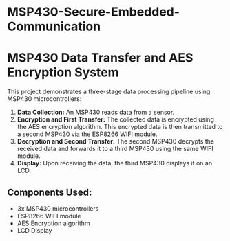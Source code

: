 # MSP430-Secure-Embedded-Communication

# MSP430 Data Transfer and AES Encryption System

This project demonstrates a three-stage data processing pipeline using MSP430 microcontrollers:

1. **Data Collection:** An MSP430 reads data from a sensor.
2. **Encryption and First Transfer:** The collected data is encrypted using the AES encryption algorithm. This encrypted data is then transmitted to a second MSP430 via the ESP8266 WIFI module.
3. **Decryption and Second Transfer:** The second MSP430 decrypts the received data and forwards it to a third MSP430 using the same WIFI module.
4. **Display:** Upon receiving the data, the third MSP430 displays it on an LCD.

## Components Used:
- 3x MSP430 microcontrollers
- ESP8266 WIFI module
- AES Encryption algorithm
- LCD Display







